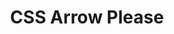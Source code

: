 ---
title: 'CSS Arrow Please'
description: 'Create and export CSS code for a custom box with an arrow extending out from the side. Great for tooltips, flyouts and the like.'
link: 'https://cssarrowplease.com/'
imageURL: 'https://res.cloudinary.com/dc6mrv5cb/image/upload/v1718795844/personal-resources/css/cssarrowplease.com__w4t2ut_ydkssz.webp'
---